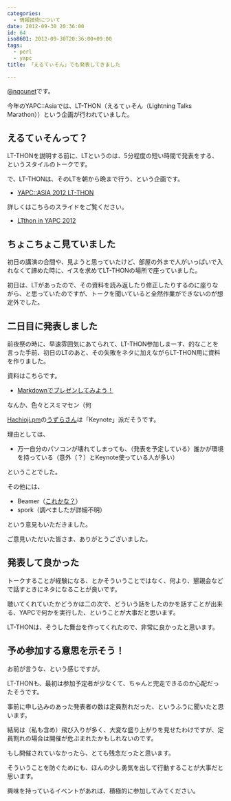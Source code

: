 ```yaml
---
categories:
  - 情報技術について
date: 2012-09-30 20:36:00
id: 64
iso8601: 2012-09-30T20:36:00+09:00
tags:
  - perl
  - yapc
title: 「えるてぃそん」でも発表してきました

---
```


<p><a href="https://twitter.com/nqounet">@nqounet</a>です。</p> <p>今年のYAPC::Asiaでは、LT-THON（えるてぃそん（Lightning Talks Marathon））という企画が行われていました。</p> <h2>えるてぃそんって？</h2> <p>LT-THONを説明する前に、LTというのは、5分程度の短い時間で発表をする、というスタイルのトークです。</p> <p>で、LT-THONは、そのLTを朝から晩まで行う、という企画です。</p> <ul><li><a href="http://ltthon-yapc2012.hachiojipm.org/">YAPC::ASIA 2012 LT-THON</a></li></ul><p>詳しくはこちらのスライドをご覧ください。</p> <ul><li><a href="http://www.slideshare.net/uzulla/ltthon-in-yapc-2012">LTthon in YAPC 2012</a></li></ul><h2>ちょこちょこ見ていました</h2> <p>初日の講演の合間や、見ようと思っていたけど、部屋の外まで人がいっぱいで入れなくて諦めた時に、イスを求めてLT-THONの場所で座っていました。</p> <p>初日は、LTがあったので、その資料を読み返したり修正したりするのに座りながら、と思っていたのですが、トークを聞いていると全然作業ができないのが想定外でした。</p> <h2>二日目に発表しました</h2> <p>前夜祭の時に、早速雰囲気にあてられて、LT-THON参加しまーす、的なことを言った手前、初日のLTのあと、その失敗をネタに加えながらLT-THON用に資料を作りました。</p> <p>資料はこちらです。</p> <ul><li><a href="http://nqounet.github.io/presentation/20120929_yapcasia_ltthon/">Markdownでプレゼンしてみよう！</a></li></ul><p>なんか、色々とスミマセン（何</p> <p><a href="http://hachiojipm.org/">Hachioji.pm</a>の<a href="https://twitter.com/uzulla">うずらさん</a>は「Keynote」派だそうです。</p> <p>理由としては、</p> <ul><li>万一自分のパソコンが壊れてしまっても、（発表を予定している）誰かが環境を持っている（意外（？）とKeynote使っている人が多い）</li></ul><p>ということでした。</p> <p>その他には、</p> <ul><li>Beamer（<a href="http://windom.phys.hirosaki-u.ac.jp/fswiki/wiki.cgi?page=LaTeX+Beamer%A4%C7%A5%D7%A5%EC%A5%BC%A5%F3%A5%C6%A1%BC%A5%B7%A5%E7%A5%F3">これかな？</a>）</li><li>spork（調べましたが詳細不明）</li></ul><p>という意見もいただきました。</p> <p>ご意見いただいた皆さま、ありがとうございました。</p> <h2>発表して良かった</h2> <p>トークすることが経験になる、とかそういうことではなく、何より、懇親会などで話すときにネタになることが良いです。</p> <p>聴いてくれていたかどうかは二の次で、どういう話をしたのかを話すことが出来る、YAPCで何かを実行した、ということが大事だと思います。</p> <p>LT-THONは、そうした舞台を作ってくれたので、非常に良かったと思います。</p> <h2>予め参加する意思を示そう！</h2> <p>お前が言うな、という感じですが。</p> <p>LT-THONも、最初は参加予定者が少なくて、ちゃんと完走できるのか心配だったそうです。</p> <p>事前に申し込みのあった発表者の数は定員割れだった、というふうに聞いたと思います。</p> <p>結局は（私も含め）飛び入りが多く、大変な盛り上がりを見せたわけですが、定員割れの場合は開催が危ぶまれたかもしれないのです。</p> <p>もし開催されていなかったら、とても残念だったと思います。</p> <p>そういうことを防ぐためにも、ほんの少し勇気を出して行動することが大事だと思います。</p> <p>興味を持っているイベントがあれば、積極的に参加してみてください。</p>    	